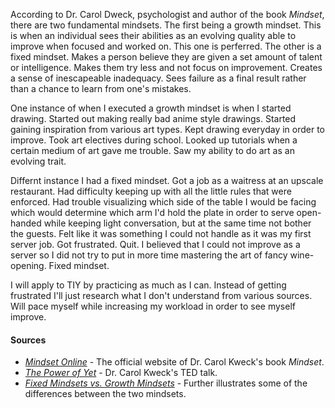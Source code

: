 According to Dr. Carol Dweck, psychologist and author of the book _Mindset_, there are two fundamental mindsets. The first being a growth mindset. This is when an individual sees their abilities as an evolving quality able to improve when focused and worked on. This one is perferred. The other is a fixed mindset. Makes a person believe they are given a set amount of talent or intelligence. Makes them try less and not focus on improvement. Creates a sense of inescapeable inadequacy. Sees failure as a final result rather than a chance to learn from one's mistakes. 

One instance of when I executed a growth mindset is when I started drawing. Started out making really bad anime style drawings. Started gaining inspiration from various art types. Kept drawing everyday in order to improve. Took art electives during school. Looked up tutorials when a certain medium of art gave me trouble. Saw my ability to do art as an evolving trait. 

Differnt instance I had a fixed mindset. Got a job as a waitress at an upscale restaurant. Had difficulty keeping up with all the little rules that were enforced. Had trouble visualizing which side of the table I would be facing which would determine which arm I'd hold the plate in order to serve open-handed while keeping light conversation, but at the same time not bother the guests. Felt like it was something I could not handle as it was my first server job. Got frustrated. Quit. I believed that I could not improve as a server so I did not try to put in more time mastering the art of fancy wine-opening. Fixed mindset. 

I will apply to TIY by practicing as much as I can. Instead of getting frustrated I'll just research what I don't understand from various sources. Will pace myself while increasing my workload in order to see myself improve. 

#### Sources

+ [_Mindset Online_](http://mindsetonline.com/whatisit/about/) - The official website of Dr. Carol Kweck's book _Mindset_.
+ [_The Power of Yet_](https://www.ted.com/talks/carol_dweck_the_power_of_believing_that_you_can_improve) - Dr. Carol Kweck's TED talk.
+ [_Fixed Mindsets vs. Growth Mindsets_](http://michaelgr.com/2007/04/15/fixed-mindset-vs-growth-mindset-which-one-are-you/) - Further illustrates some of the differences between the two mindsets.
